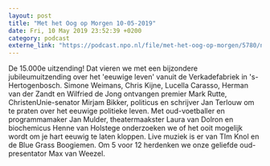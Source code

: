```yaml
---
layout: post
title: "Met het Oog op Morgen 10-05-2019"
date: Fri, 10 May 2019 23:52:39 +0200
category: podcast
externe_link: "https://podcast.npo.nl/file/met-het-oog-op-morgen/5780/nporadio1_met-het-oog-op-morgen_20190510_met-het-oog-op-morgen-10-05-2019_RYJGVQ.mp3"
---
```


De 15.000e uitzending! Dat vieren we met een bijzondere jubileumuitzending over het 'eeuwige leven' vanuit de Verkadefabriek in 's-Hertogenbosch. Simone Weimans, Chris Kijne, Lucella Carasso, Herman van der Zandt en Wilfried de Jong ontvangen premier Mark Rutte, ChristenUnie-senator Mirjam Bikker, politicus en schrijver Jan Terlouw om te praten over het eeuwige politieke leven. Met oud-voetballer en programmamaker Jan Mulder, theatermaakster Laura van Dolron en biochemicus Henne van Holstege onderzoeken we of het ooit mogelijk wordt om je hart eeuwig te laten kloppen. Live muziek is er van TIm Knol en de Blue Grass Boogiemen. Om 5 voor 12 herdenken we onze geliefde oud-presentator Max van Weezel.
